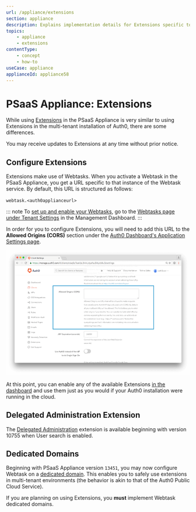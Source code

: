 ```yaml
---
url: /appliance/extensions
section: appliance
description: Explains implementation details for Extensions specific to the PSaaS Appliance.
topics:
    - appliance
    - extensions
contentType: 
    - concept
    - how-to
useCase: appliance
applianceId: appliance58
---
```


# PSaaS Appliance: Extensions

While using [Extensions](/extensions) in the PSaaS Appliance is very similar to using Extensions in the multi-tenant installation of Auth0, there are some differences.

You may receive updates to Extensions at any time without prior notice.

## Configure Extensions

Extensions make use of Webtasks. When you activate a Webtask in the PSaaS Appliance, you get a URL specific to that instance of the Webtask service. By default, this URL is structured as follows:

`webtask.<auth0applianceurl>`

::: note
To [set up and enable your Webtasks](/appliance/infrastructure/extensions#requirements-for-enabling-webtasks), go to the [Webtasks page under Tenant Settings](${manage_url}/#/tenant/webtasks) in the Management Dashboard.
:::

In order for you to configure Extensions, you will need to add this URL to the **Allowed Origins (CORS)** section under the [Auth0 Dashboard's Application Settings page](${manage_url}/#/applications).

![Allowed Origins Section of Application Settings](/media/articles/appliance/allowed-origins.png)

At this point, you can enable any of the available Extensions [in the dashboard](${manage_url}/#/extensions) and use them just as you would if your Auth0 installation were running in the cloud.

## Delegated Administration Extension

The [Delegated Administration](/extensions/delegated-admin) extension is available beginning with version 10755 when User search is enabled.

## Dedicated Domains

Beginning with PSaaS Appliance version `13451`, you may now configure Webtask on a [dedicated domain](/appliance/webtasks/dedicated-domains). This enables you to safely use extensions in multi-tenant environments (the behavior is akin to that of the Auth0 Public Cloud Service).

If you are planning on using Extensions, you **must** implement Webtask dedicated domains.
